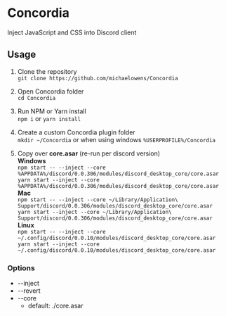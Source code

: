 # Concordia

Inject JavaScript and CSS into Discord client

## Usage

1. Clone the repository <br>
`git clone https://github.com/michaelowens/Concordia`

2. Open Concordia folder <br>
`cd Concordia`

3. Run NPM or Yarn install <br>
`npm i` or `yarn install`

4. Create a custom Concordia plugin folder <br>
`mkdir ~/Concordia` or when using windows `%USERPROFILE%/Concordia`

5. Copy over **core.asar** (re-run per discord version) <br>
**Windows**<br>
`npm start -- --inject --core %APPDATA%/discord/0.0.306/modules/discord_desktop_core/core.asar` <br>
`yarn start --inject --core %APPDATA%/discord/0.0.306/modules/discord_desktop_core/core.asar` <br>
**Mac**<br>
`npm start -- --inject --core ~/Library/Application\ Support/discord/0.0.306/modules/discord_desktop_core/core.asar` <br>
`yarn start --inject --core ~/Library/Application\ Support/discord/0.0.306/modules/discord_desktop_core/core.asar`<br>
**Linux**<br>
`npm start -- --inject --core ~/.config/discord/0.0.10/modules/discord_desktop_core/core.asar` <br>
`yarn start --inject --core ~/.config/discord/0.0.10/modules/discord_desktop_core/core.asar`

### Options

- --inject
- --revert
- --core
  - default: ./core.asar

